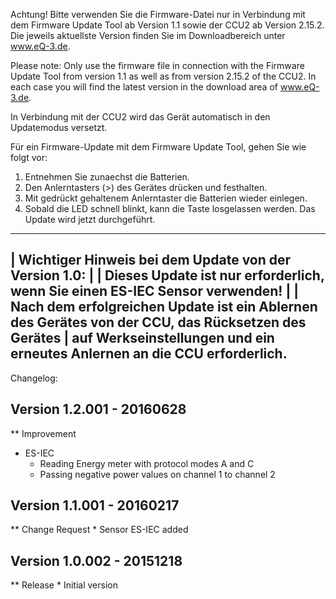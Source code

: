 ﻿Achtung! Bitte verwenden Sie die Firmware-Datei nur in Verbindung mit dem Firmware Update Tool ab Version 1.1 sowie der CCU2 ab Version 2.15.2.
Die jeweils aktuellste Version finden Sie im Downloadbereich unter www.eQ-3.de.

Please note: Only use the firmware file in connection with the Firmware Update Tool from version 1.1 as well as from version 2.15.2 of the CCU2.
In each case you will find the latest version in the download area of www.eQ-3.de.

In Verbindung mit der CCU2 wird das Gerät automatisch in den Updatemodus versetzt.

Für ein Firmware-Update mit dem Firmware Update Tool, gehen Sie wie folgt vor:
1. Entnehmen Sie zunaechst die Batterien.
2. Den Anlerntasters (>) des Gerätes drücken und festhalten.
3. Mit gedrückt gehaltenem Anlerntaster die Batterien wieder einlegen.
4. Sobald die LED schnell blinkt, kann die Taste losgelassen werden. Das Update wird jetzt durchgeführt.

---------------------------------------------------------------------------------------------------------
| Wichtiger Hinweis bei dem Update von der Version 1.0:
|
| Dieses Update ist nur erforderlich, wenn Sie einen ES-IEC Sensor verwenden!
|
| Nach dem erfolgreichen Update ist ein Ablernen des Gerätes von der CCU, das Rücksetzen des Gerätes
| auf Werkseinstellungen und ein erneutes Anlernen an die CCU erforderlich.
---------------------------------------------------------------------------------------------------------

Changelog:

Version 1.2.001 - 20160628
--------------------------------------------------------------
** Improvement
  * ES-IEC
    * Reading Energy meter with protocol modes A and C
    * Passing negative power values on channel 1 to channel 2
  
Version 1.1.001 - 20160217
--------------------------------------------------------------
** Change Request
	* Sensor ES-IEC added
	
Version 1.0.002 - 20151218
--------------------------------------------------------------
** Release
	* Initial version